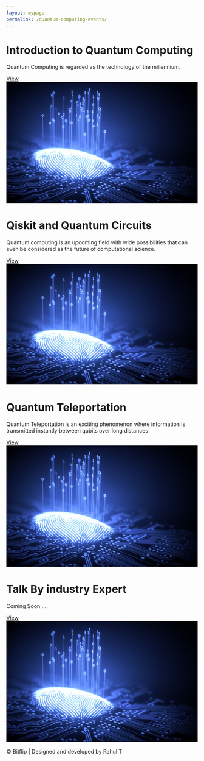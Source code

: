 ```yaml
---
layout: mypage
permalink: /quantum-computing-events/
---
```


<style>

</style>

<div class="event-container">
    <div class="box-event">
        <h1>Introduction to Quantum Computing </h1>
        <p>Quantum Computing is regarded as the technology of the millennium.</p>
        <i class="fa fa-angle-right"></i><a href="/events/intro-qc">View</a>
        <img src="/static/images/quantum-com.jpeg" alt="">
    </div>
    <div class="box-event">
        <h1>Qiskit and Quantum Circuits</h1>
        <p>Quantum computing is an upcoming field with wide possibilities that can even be considered as the future of computational science.</p>
        <i class="fa fa-angle-right"></i><a href="/events/quantum-computing-2">View</a>
        <img src="/static/images/quantum-com.jpeg" alt="">
    </div>
    <div class="box-event">
        <h1>Quantum Teleportation</h1>
        <p>Quantum Teleportation is an exciting phenomenon where information is transmitted instantly between qubits over long distances</p>
        <i class="fa fa-angle-right"></i><a href="/events/quantum-computing-3">View</a>
        <img src="/static/images/quantum-com.jpeg" alt="">
    </div>
    <div class="box-event">
        <h1>Talk By industry Expert</h1>
        <p>Coming Soon ....</p>
        <i class="fa fa-angle-right"></i><a href="/events/talk-by-expert">View</a>
        <img src="/static/images/quantum-com.jpeg" alt="">
    </div>
</div>
<p id="footer">&copy; Bitflip | Designed and developed by Rahul T</p> 
